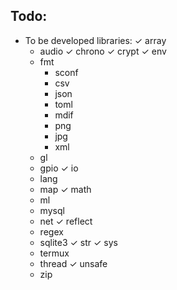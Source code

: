 Todo:
---

- To be developed libraries:
    ✓ array
    * audio
    ✓ chrono
    ✓ crypt
    ✓ env
    * fmt
        - sconf
        - csv
        - json
        - toml
        - mdif
        - png
        - jpg
        - xml
    * gl
    * gpio
    ✓ io
    * lang
    * map
    ✓ math
    * ml
    * mysql
    * net
    ✓ reflect
    * regex
    * sqlite3
    ✓ str
    ✓ sys
    * termux
    * thread
    ✓ unsafe
    * zip
